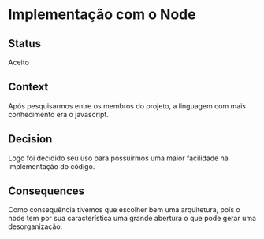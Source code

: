 # Implementação com o Node

## Status

Aceito

## Context

Após pesquisarmos entre os membros do projeto, a linguagem com mais conhecimento era o javascript.

## Decision

Logo foi decidido seu uso para possuirmos uma maior facilidade na implementação do código.

## Consequences

Como consequência tivemos que escolher bem uma arquitetura, poís o node tem por sua característica uma grande abertura o que pode gerar uma desorganização.
